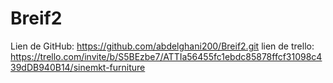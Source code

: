 # Breif2

Lien de GitHub: https://github.com/abdelghani200/Breif2.git
lien de trello: https://trello.com/invite/b/S5BEzbe7/ATTIa56455fc1ebdc85878ffcf31098c439dDB940B14/sinemkt-furniture
